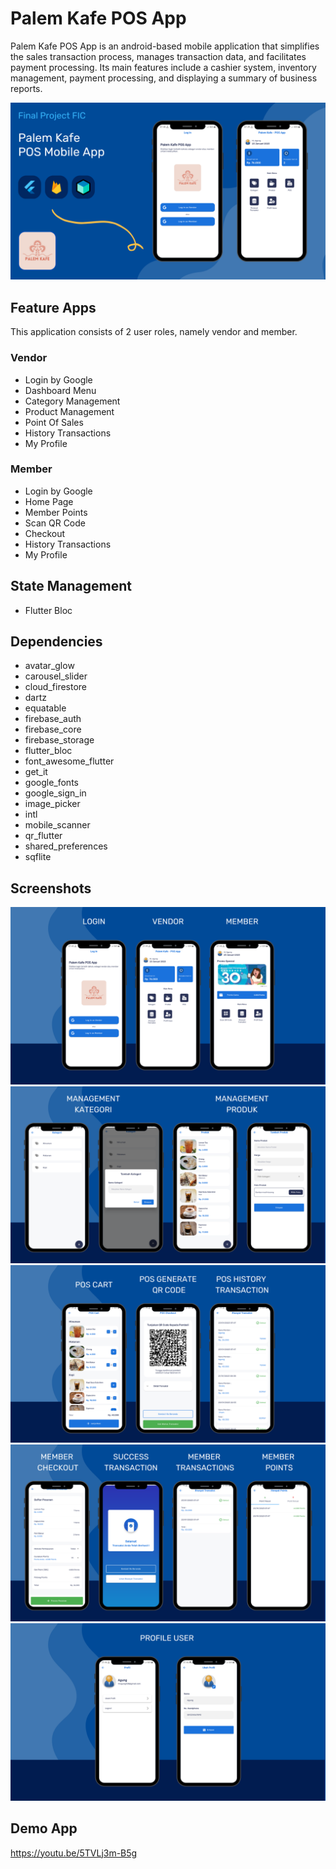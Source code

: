 # Palem Kafe POS App
Palem Kafe POS App is an android-based mobile application that simplifies the sales transaction process, manages transaction data, and facilitates payment processing. Its main features include a cashier system, inventory management, payment processing, and displaying a summary of business reports.

![Thumbnail](https://github.com/triagung128/fic-mini-project/blob/master/assets/screenshots/screenshot_1.png)

## Feature Apps
This application consists of 2 user roles, namely vendor and member.
### Vendor
- Login by Google
- Dashboard Menu
- Category Management
- Product Management
- Point Of Sales
- History Transactions
- My Profile
### Member
- Login by Google
- Home Page
- Member Points
- Scan QR Code
- Checkout
- History Transactions
- My Profile

## State Management
- Flutter Bloc

## Dependencies
- avatar_glow
- carousel_slider
- cloud_firestore
- dartz
- equatable
- firebase_auth
- firebase_core
- firebase_storage
- flutter_bloc
- font_awesome_flutter
- get_it
- google_fonts
- google_sign_in
- image_picker
- intl
- mobile_scanner
- qr_flutter
- shared_preferences
- sqflite

## Screenshots
![Screenshots 1](https://github.com/triagung128/fic-mini-project/blob/master/assets/screenshots/screenshot_2.png)
![Screenshots 2](https://github.com/triagung128/fic-mini-project/blob/master/assets/screenshots/screenshot_3.png)
![Screenshots 3](https://github.com/triagung128/fic-mini-project/blob/master/assets/screenshots/screenshot_4.png)
![Screenshots 4](https://github.com/triagung128/fic-mini-project/blob/master/assets/screenshots/screenshot_5.png)
![Screenshots 5](https://github.com/triagung128/fic-mini-project/blob/master/assets/screenshots/screenshot_6.png)

## Demo App
https://youtu.be/5TVLj3m-B5g
